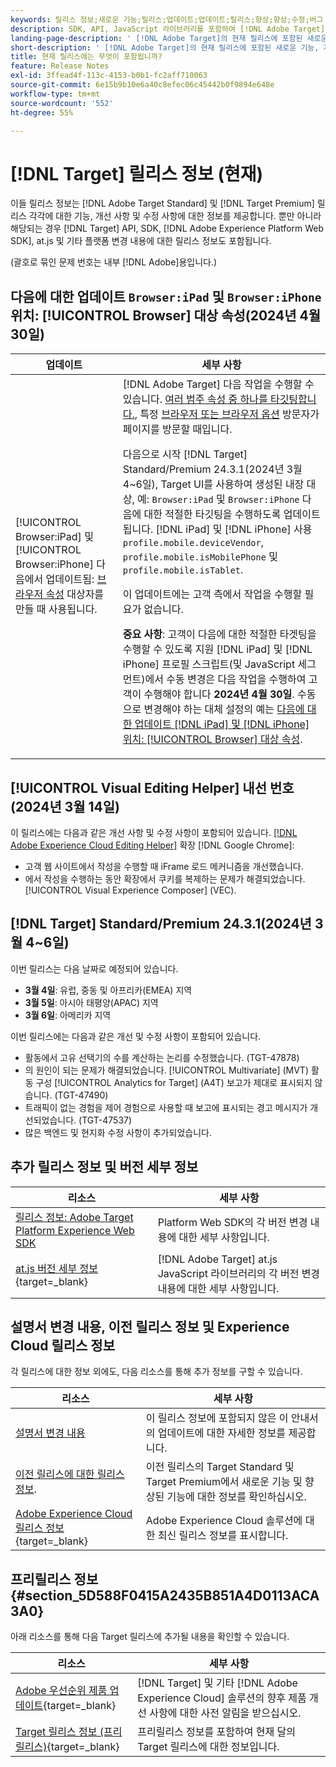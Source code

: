 ```yaml
---
keywords: 릴리스 정보;새로운 기능;릴리스;업데이트;업데이트;릴리스;향상;향상;수정;버그 수정;업데이트
description: SDK, API, JavaScript 라이브러리를 포함하여 [!DNL Adobe Target]의 현재 릴리스에 포함된 새로운 기능 및 개선, 수정 사항에 대해 알아봅니다.
landing-page-description: ' [!DNL Adobe Target]의 현재 릴리스에 포함된 새로운 기능, 개선 사항 및 수정 사항에 대해 알아봅니다.'
short-description: ' [!DNL Adobe Target]의 현재 릴리스에 포함된 새로운 기능, 개선 사항 및 수정 사항에 대해 알아봅니다.'
title: 현재 릴리스에는 무엇이 포함됩니까?
feature: Release Notes
exl-id: 3ffead4f-113c-4153-b0b1-fc2aff710063
source-git-commit: 6e15b9b10e6a40c8efec06c45442b0f9894e648e
workflow-type: tm+mt
source-wordcount: '552'
ht-degree: 55%

---
```


# [!DNL Target] 릴리스 정보 (현재)

이들 릴리스 정보는 [!DNL Adobe Target Standard] 및 [!DNL Target Premium] 릴리스 각각에 대한 기능, 개선 사항 및 수정 사항에 대한 정보를 제공합니다. 뿐만 아니라 해당되는 경우 [!DNL Target] API, SDK, [!DNL Adobe Experience Platform Web SDK], at.js 및 기타 플랫폼 변경 내용에 대한 릴리스 정보도 포함됩니다.

(괄호로 묶인 문제 번호는 내부 [!DNL Adobe]용입니다.)

## 다음에 대한 업데이트 `Browser:iPad` 및 `Browser:iPhone` 위치: [!UICONTROL Browser] 대상 속성(2024년 4월 30일)

| 업데이트 | 세부 사항 |
|--- |--- |
| [!UICONTROL Browser:iPad] 및 [!UICONTROL Browser:iPhone] 다음에서 업데이트됨: [브라우저 속성](/help/main/c-target/c-audiences/c-target-rules/browser.md) 대상자를 만들 때 사용됩니다. | [!DNL Adobe Target] 다음 작업을 수행할 수 있습니다. [여러 범주 속성 중 하나를 타깃팅합니다.](/help/main/c-target/c-audiences/c-target-rules/target-rules.md), 특정 [브라우저 또는 브라우저 옵션](/help/main/c-target/c-audiences/c-target-rules/browser.md) 방문자가 페이지를 방문할 때입니다.<P>다음으로 시작 [!DNL Target] Standard/Premium 24.3.1(2024년 3월 4~6일), Target UI를 사용하여 생성된 내장 대상, 예: `Browser:iPad` 및 `Browser:iPhone` 다음에 대한 적절한 타깃팅을 수행하도록 업데이트됩니다. [!DNL iPad] 및 [!DNL iPhone] 사용 `profile.mobile.deviceVendor`, `profile.mobile.isMobilePhone` 및 `profile.mobile.isTablet`.<P>이 업데이트에는 고객 측에서 작업을 수행할 필요가 없습니다.<p><B>중요 사항</b>: 고객이 다음에 대한 적절한 타겟팅을 수행할 수 있도록 지원 [!DNL iPad] 및 [!DNL iPhone] 프로필 스크립트(및 JavaScript 세그먼트)에서 수동 변경은 다음 작업을 수행하여 고객이 수행해야 합니다 **2024년 4월 30일**. 수동으로 변경해야 하는 대체 설정의 예는 [다음에 대한 업데이트 [!DNL iPad] 및 [!DNL iPhone] 위치: [!UICONTROL Browser] 대상 속성](/help/main/c-target/c-audiences/c-target-rules/browser.md#updates). |

## [!UICONTROL Visual Editing Helper] 내선 번호(2024년 3월 14일)

이 릴리스에는 다음과 같은 개선 사항 및 수정 사항이 포함되어 있습니다. [[!DNL Adobe Experience Cloud Editing Helper]](/help/main/c-experiences/c-visual-experience-composer/r-troubleshoot-composer/visual-editing-helper-extension.md) 확장 [!DNL Google Chrome]:

* 고객 웹 사이트에서 작성을 수행할 때 iFrame 로드 메커니즘을 개선했습니다.
* 에서 작성을 수행하는 동안 확장에서 쿠키를 복제하는 문제가 해결되었습니다. [!UICONTROL Visual Experience Composer] (VEC).

## [!DNL Target] Standard/Premium 24.3.1(2024년 3월 4~6일)

이번 릴리스는 다음 날짜로 예정되어 있습니다.

* **3월 4일**: 유럽, 중동 및 아프리카(EMEA) 지역
* **3월 5일**: 아시아 태평양(APAC) 지역
* **3월 6일**: 아메리카 지역

이번 릴리스에는 다음과 같은 개선 및 수정 사항이 포함되어 있습니다.

* 활동에서 고유 선택기의 수를 계산하는 논리를 수정했습니다. (TGT-47878)
* 의 원인이 되는 문제가 해결되었습니다. [!UICONTROL Multivariate] (MVT) 활동 구성 [!UICONTROL Analytics for Target] (A4T) 보고가 제대로 표시되지 않습니다. (TGT-47490)
* 트래픽이 없는 경험을 제어 경험으로 사용할 때 보고에 표시되는 경고 메시지가 개선되었습니다. (TGT-47537)
* 많은 백엔드 및 현지화 수정 사항이 추가되었습니다.

## 추가 릴리스 정보 및 버전 세부 정보

| 리소스 | 세부 사항 |
|--- |--- |
| [릴리스 정보: Adobe Target Platform Experience Web SDK](https://experienceleague.adobe.com/docs/experience-platform/edge/release-notes.html?lang=ko) | Platform Web SDK의 각 버전 변경 내용에 대한 세부 사항입니다. |
| [at.js 버전 세부 정보](https://experienceleague.adobe.com/docs/target-dev/developer/client-side/at-js-implementation/target-atjs-versions.html){target=_blank} | [!DNL Adobe Target] at.js JavaScript 라이브러리의 각 버전 변경 내용에 대한 세부 사항입니다. |

## 설명서 변경 내용, 이전 릴리스 정보 및 Experience Cloud 릴리스 정보

각 릴리스에 대한 정보 외에도, 다음 리소스를 통해 추가 정보를 구할 수 있습니다.

| 리소스 | 세부 사항 |
|--- |--- |
| [설명서 변경 내용](/help/main/r-release-notes/doc-change.md) | 이 릴리스 정보에 포함되지 않은 이 안내서의 업데이트에 대한 자세한 정보를 제공합니다. |
| [이전 릴리스에 대한 릴리스 정보](/help/main/r-release-notes/release-notes-for-previous-releases.md). | 이전 릴리스의 Target Standard 및 Target Premium에서 새로운 기능 및 향상된 기능에 대한 정보를 확인하십시오. |
| [Adobe Experience Cloud 릴리스 정보](https://experienceleague.adobe.com/docs/release-notes/experience-cloud/current.html?lang=ko-KR){target=_blank} | Adobe Experience Cloud 솔루션에 대한 최신 릴리스 정보를 표시합니다. |

## 프리릴리스 정보 {#section_5D588F0415A2435B851A4D0113ACA3A0}

아래 리소스를 통해 다음 Target 릴리스에 추가될 내용을 확인할 수 있습니다.

| 리소스 | 세부 사항 |
|--- |--- |
| [Adobe 우선순위 제품 업데이트](https://www.adobe.com/kr/subscription/priority-product-update.html){target=_blank} | [!DNL Target] 및 기타 [!DNL Adobe Experience Cloud] 솔루션의 향후 제품 개선 사항에 대한 사전 알림을 받으십시오. |
| [Target 릴리스 정보 (프리릴리스)](/help/main/r-release-notes/target-release-notes.md){target=_blank} | 프리릴리스 정보를 포함하여 현재 달의 Target 릴리스에 대한 정보입니다. |
